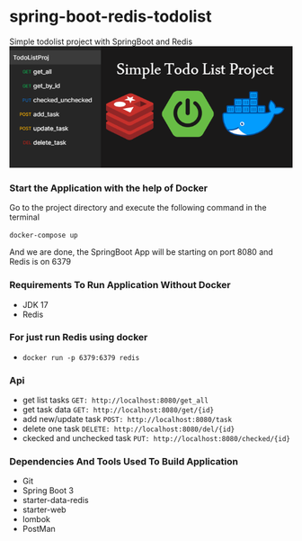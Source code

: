 # spring-boot-redis-todolist
Simple todolist project with SpringBoot and Redis
![todolist](todolist.png)

### Start the Application with the help of Docker
Go to the project directory and execute the following command in the terminal

`docker-compose up`
  
And we are done, the SpringBoot App will be starting on port 8080 and Redis is on 6379

### Requirements To Run Application Without Docker
  - JDK 17
  - Redis
  
### For just run Redis using docker
  - `docker run -p 6379:6379 redis`
  
### Api
- get list tasks
`GET: http://localhost:8080/get_all`
- get task data
`GET: http://localhost:8080/get/{id}`
- add new/update task
`POST: http://localhost:8080/task`
- delete one task
`DELETE: http://localhost:8080/del/{id}`
- ckecked and unchecked task
`PUT: http://localhost:8080/checked/{id}`

### Dependencies And Tools Used To Build Application
  - Git
  - Spring Boot 3
  - starter-data-redis
  - starter-web
  - lombok
  - PostMan
